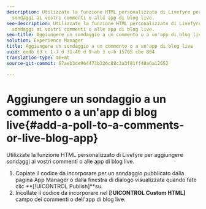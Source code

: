 ```yaml
---
description: Utilizzate la funzione HTML personalizzato di Livefyre per aggiungere
  sondaggi ai vostri commenti o alle app di blog live.
seo-description: Utilizzate la funzione HTML personalizzato di Livefyre per aggiungere
  sondaggi ai vostri commenti o alle app di blog live.
seo-title: Aggiungere un sondaggio a un commento o a un'app di blog live
solution: Experience Manager
title: Aggiungere un sondaggio a un commento o a un'app di blog live
uuid: eedb 63 c 1-7 d 31-40 d 9-ab 3 e-b 15765 cbe 804
translation-type: tm+mt
source-git-commit: 67aeb3de964473b326c88c3a3f81ff48a6a12652

---
```



# Aggiungere un sondaggio a un commento o a un'app di blog live{#add-a-poll-to-a-comments-or-live-blog-app}

Utilizzate la funzione HTML personalizzato di Livefyre per aggiungere sondaggi ai vostri commenti o alle app di blog live.

1. Copiate il codice da incorporare per un sondaggio pubblicato dalla pagina App Manager o dalla finestra di dialogo visualizzata quando fate clic **[!UICONTROL Publish]**su.
1. Incollate il codice da incorporare nel **[!UICONTROL Custom HTML]** campo dei commenti o dell'app di blog live.
